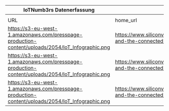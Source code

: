 |IoTNumb3rs Datenerfassung|||||||||||
| ---- | ---- | ---- | ---- | ---- | ---- | ---- | ---- | ---- | ---- | ---- |
||||||||||||
|URL|home_url|filename|device_class|device_count|market_class|market_volume|prognosis_year|publication_year|authorship_class|Dropbox folder|
|https://s3-eu-west-1.amazonaws.com/presspage-production-content/uploads/2054/IoT_Infographic.png|https://www.siliconvalleywatcher.com/jasper-and-the-connected-car/|file9_IoT_Infographic.png|device|50000000000|||2025|2015|journalist|Pattoho/20181115-1802|
|https://s3-eu-west-1.amazonaws.com/presspage-production-content/uploads/2054/IoT_Infographic.png|https://www.siliconvalleywatcher.com/jasper-and-the-connected-car/||||iot solutions|1.9E+12|2013|||Pattoho/20181115-1802|
|https://s3-eu-west-1.amazonaws.com/presspage-production-content/uploads/2054/IoT_Infographic.png|https://www.siliconvalleywatcher.com/jasper-and-the-connected-car/||||iot solutions|7E+12|2020|||Pattoho/20181115-1802|
